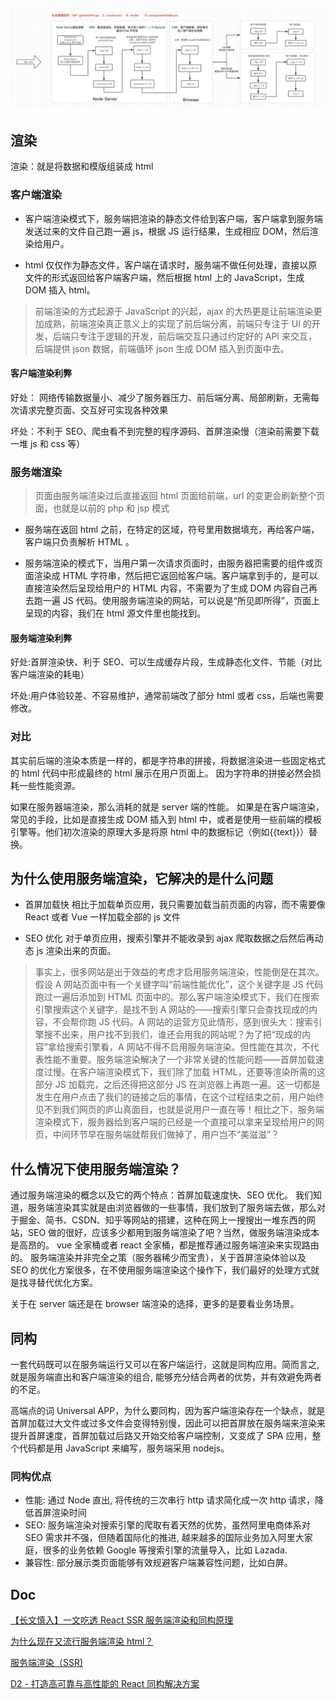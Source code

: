 ![](https://raw.githubusercontent.com/easterCat/img-package/master/img/50038933-4c661980-0064-11e9-9eba-985fdcc3c821.png)

## 渲染

渲染：就是将数据和模版组装成 html

### 客户端渲染

- 客户端渲染模式下，服务端把渲染的静态文件给到客户端，客户端拿到服务端发送过来的文件自己跑一遍 js，根据 JS 运行结果，生成相应 DOM，然后渲染给用户。

- html 仅仅作为静态文件，客户端在请求时，服务端不做任何处理，直接以原文件的形式返回给客户端客户端，然后根据 html 上的 JavaScript，生成 DOM 插入 html。

> 前端渲染的方式起源于 JavaScript 的兴起，ajax 的大热更是让前端渲染更加成熟，前端渲染真正意义上的实现了前后端分离，前端只专注于 UI 的开发，后端只专注于逻辑的开发，前后端交互只通过约定好的 API 来交互，后端提供 json 数据，前端循环 json 生成 DOM 插入到页面中去。

#### 客户端渲染利弊

好处： 网络传输数据量小、减少了服务器压力、前后端分离、局部刷新，无需每次请求完整页面、交互好可实现各种效果

坏处：不利于 SEO、爬虫看不到完整的程序源码、首屏渲染慢（渲染前需要下载一堆 js 和 css 等）

### 服务端渲染

> 页面由服务端渲染过后直接返回 html 页面给前端，url 的变更会刷新整个页面，也就是以前的 php 和 jsp 模式

- 服务端在返回 html 之前，在特定的区域，符号里用数据填充，再给客户端，客户端只负责解析 HTML 。

- 服务端渲染的模式下，当用户第一次请求页面时，由服务器把需要的组件或页面渲染成 HTML 字符串，然后把它返回给客户端。客户端拿到手的，是可以直接渲染然后呈现给用户的 HTML 内容，不需要为了生成 DOM 内容自己再去跑一遍 JS 代码。使用服务端渲染的网站，可以说是“所见即所得”，页面上呈现的内容，我们在 html 源文件里也能找到。

#### 服务端渲染利弊

好处:首屏渲染快、利于 SEO、可以生成缓存片段，生成静态化文件、节能（对比客户端渲染的耗电）

坏处:用户体验较差、不容易维护，通常前端改了部分 html 或者 css，后端也需要修改。

### 对比

其实前后端的渲染本质是一样的，都是字符串的拼接，将数据渲染进一些固定格式的 html 代码中形成最终的 html 展示在用户页面上。 因为字符串的拼接必然会损耗一些性能资源。

如果在服务器端渲染，那么消耗的就是 server 端的性能。
如果是在客户端渲染，常见的手段，比如是直接生成 DOM 插入到 html 中，或者是使用一些前端的模板引擎等。他们初次渲染的原理大多是将原 html 中的数据标记（例如{{text}}）替换。

## 为什么使用服务端渲染，它解决的是什么问题

- 首屏加载快 相比于加载单页应用，我只需要加载当前页面的内容，而不需要像 React 或者 Vue 一样加载全部的 js 文件

- SEO 优化 对于单页应用，搜索引擎并不能收录到 ajax 爬取数据之后然后再动态 js 渲染出来的页面。

> 事实上，很多网站是出于效益的考虑才启用服务端渲染，性能倒是在其次。假设 A 网站页面中有一个关键字叫“前端性能优化”，这个关键字是 JS 代码跑过一遍后添加到 HTML 页面中的。那么客户端渲染模式下，我们在搜索引擎搜索这个关键字，是找不到 A 网站的——搜索引擎只会查找现成的内容，不会帮你跑 JS 代码。A 网站的运营方见此情形，感到很头大：搜索引擎搜不出来，用户找不到我们，谁还会用我的网站呢？为了把“现成的内容”拿给搜索引擎看，A 网站不得不启用服务端渲染。但性能在其次，不代表性能不重要。服务端渲染解决了一个非常关键的性能问题——首屏加载速度过慢。在客户端渲染模式下，我们除了加载 HTML，还要等渲染所需的这部分 JS 加载完，之后还得把这部分 JS 在浏览器上再跑一遍。这一切都是发生在用户点击了我们的链接之后的事情，在这个过程结束之前，用户始终见不到我们网页的庐山真面目，也就是说用户一直在等！相比之下，服务端渲染模式下，服务器给到客户端的已经是一个直接可以拿来呈现给用户的网页，中间环节早在服务端就帮我们做掉了，用户岂不“美滋滋”？

## 什么情况下使用服务端渲染？

通过服务端渲染的概念以及它的两个特点：首屏加载速度快、SEO 优化。
我们知道，服务端渲染其实就是由浏览器做的一些事情，我们放到了服务端去做，那么对于掘金、简书、CSDN、知乎等网站的搭建，这种在网上一搜搜出一堆东西的网站，SEO 做的很好，应该多少都用到服务端渲染了吧？当然，做服务端渲染成本是高昂的。
vue 全家桶或者 react 全家桶，都是推荐通过服务端渲染来实现路由的。
服务端渲染并非完全之策（服务器稀少而宝贵），关于首屏渲染体验以及 SEO 的优化方案很多，在不使用服务端渲染这个操作下，我们最好的处理方式就是找寻替代优化方案。

关于在 server 端还是在 browser 端渲染的选择，更多的是要看业务场景。

## 同构

一套代码既可以在服务端运行又可以在客户端运行，这就是同构应用。简而言之, 就是服务端直出和客户端渲染的组合, 能够充分结合两者的优势，并有效避免两者的不足。

高端点的词 Universal APP，为什么要同构，因为客户端渲染存在一个缺点，就是首屏加载过大文件或过多文件会变得特别慢，因此可以把首屏放在服务端来渲染来提升首屏速度，首屏加载过后路又开始交给客户端控制，又变成了 SPA 应用，整个代码都是用 JavaScript 来编写，服务端采用 nodejs。

### 同构优点

- 性能: 通过 Node 直出, 将传统的三次串行 http 请求简化成一次 http 请求，降低首屏渲染时间
- SEO: 服务端渲染对搜索引擎的爬取有着天然的优势，虽然阿里电商体系对 SEO 需求并不强，但随着国际化的推进, 越来越多的国际业务加入阿里大家庭，很多的业务依赖 Google 等搜索引擎的流量导入，比如 Lazada.
- 兼容性: 部分展示类页面能够有效规避客户端兼容性问题，比如白屏。

## Doc

[【长文慎入】一文吃透 React SSR 服务端渲染和同构原理](https://juejin.im/post/5d7deef6e51d453bb13b66cd)

[为什么现在又流行服务端渲染 html？](https://www.zhihu.com/question/59578433)

[服务端渲染（SSR)](https://juejin.im/post/5c068fd8f265da61524d2abc)

[D2 - 打造高可靠与高性能的 React 同构解决方案](https://zhuanlan.zhihu.com/p/32124393)

